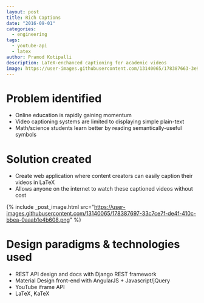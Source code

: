 ```yaml
---
layout: post
title: Rich Captions
date: "2016-09-01"
categories:
  - engineering
tags:
  - youtube-api
  - latex
author: Pramod Kotipalli
description: LaTeX-enchanced captioning for academic videos
image: https://user-images.githubusercontent.com/13140065/178387663-3e9ba24a-e4d9-4c67-bc58-f17af2dc43a0.png
---
```


# Problem identified

- Online education is rapidly gaining momentum
- Video captioning systems are limited to displaying simple plain-text
- Math/science students learn better by reading semantically-useful symbols

# Solution created

- Create web application where content creators can easily caption their videos in LaTeX
- Allows anyone on the internet to watch these captioned videos without cost

{% include _post_image.html src="https://user-images.githubusercontent.com/13140065/178387697-33c7ce7f-de4f-410c-bbea-0aaab1e4b608.png" %}

# Design paradigms & technologies used

- REST API design and docs with Django REST framework
- Material Design front-end with AngularJS + Javascript/jQuery
- YouTube iframe API
- LaTeX, KaTeX
